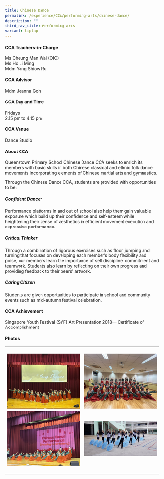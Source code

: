 ```yaml
---
title: Chinese Dance
permalink: /experience/CCA/performing-arts/chinese-dance/
description: ""
third_nav_title: Performing Arts
variant: tiptap
---
```

<h4><strong>CCA Teachers-in-Charge</strong></h4>
<p>Ms Cheung Man Wai (OIC)
<br>Ms Ho Li Ming
<br>Mdm Yang Shiow Ru</p>
<h4><strong>CCA Advisor</strong></h4>
<p>Mdm Jeanna Goh</p>
<h4><strong>CCA Day and Time</strong></h4>
<p>Fridays
<br>2.15 pm to 4.15 pm</p>
<h4><strong>CCA Venue</strong></h4>
<p>Dance Studio</p>
<h4><strong>About CCA</strong></h4>
<p>Queenstown Primary School Chinese Dance CCA seeks to enrich its members
with basic skills in both Chinese classical and ethnic folk dance movements
incorporating elements of Chinese martial arts and gymnastics.</p>
<p>Through the Chinese Dance CCA, students are provided with opportunities
to be:</p>
<h5><strong>Confident Dancer</strong></h5>
<p>Performance platforms in and out of school also help them gain valuable
exposure which build up their confidence and self-esteem while heightening
their sense of aesthetics in efficient movement execution and expressive
performance.</p>
<h5><strong>Critical Thinker</strong></h5>
<p>Through a combination of rigorous exercises such as floor, jumping and
turning that focuses on developing each member’s body flexibility and poise,
our members learn the importance of self discipline, commitment and teamwork.
Students also learn by reflecting on their own progress and providing feedback
to their peers’ artwork.</p>
<h5><strong>Caring Citizen</strong></h5>
<p>Students are given opportunities to participate in school and community
events such as mid-autumn festival celebration.</p>
<h4><strong>CCA Achievement</strong></h4>
<p>Singapore Youth Festival (SYF) Art Presentation 2018— Certificate of Accomplishment</p>
<h4><strong>Photos</strong></h4>
<table style="minWidth: 50px">
<colgroup>
<col>
<col>
</colgroup>
<tbody>
<tr>
<th rowspan="1" colspan="1">
<p></p>
</th>
<th rowspan="1" colspan="1">
<p></p>
</th>
</tr>
<tr>
<td rowspan="1" colspan="1">
<div class="isomer-image-wrapper">
<img style="width: 100%" height="auto" width="100%" alt="" src="/images/CCA ChineseDance/2025_Chinese_Dance_1.jpg">
</div>
</td>
<td rowspan="1" colspan="1">
<div class="isomer-image-wrapper">
<img style="width: 100%" height="auto" width="100%" alt="" src="/images/CCA ChineseDance/2025_Chinese_Dance_2.jpg">
</div>
</td>
</tr>
<tr>
<td rowspan="1" colspan="1">
<div class="isomer-image-wrapper">
<img style="width: 100%" height="auto" width="100%" alt="" src="/images/CCA ChineseDance/2025_Chinese_Dance_3.jpg">
</div>
</td>
<td rowspan="1" colspan="1">
<div class="isomer-image-wrapper">
<img style="width: 100%" height="auto" width="100%" alt="" src="/images/CCA ChineseDance/2025_Chinese_Dance_4.jpg">
</div>
</td>
</tr>
<tr>
<td rowspan="1" colspan="1">
<p></p>
</td>
<td rowspan="1" colspan="1">
<p></p>
</td>
</tr>
</tbody>
</table>
<p></p>